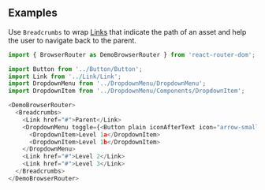 ## Examples

Use `Breadcrumbs` to wrap [Links](#/Components/Link) that indicate the path of an asset and help the user to navigate back to the parent.

```js
import { BrowserRouter as DemoBrowserRouter } from 'react-router-dom';

import Button from '../Button/Button';
import Link from '../Link/Link';
import DropdownMenu from '../DropdownMenu/DropdownMenu';
import DropdownItem from '../DropdownMenu/Components/DropdownItem';

<DemoBrowserRouter>
  <Breadcrumbs>
    <Link href="#">Parent</Link>
    <DropdownMenu toggle={<Button plain iconAfterText icon="arrow-small-down">Level 1</Button>}>
      <DropdownItem>Level 1a</DropdownItem>
      <DropdownItem>Level 1b</DropdownItem>
    </DropdownMenu>
    <Link href="#">Level 2</Link>
    <Link href="#">Level 3</Link>
  </Breadcrumbs>
</DemoBrowserRouter>
```

